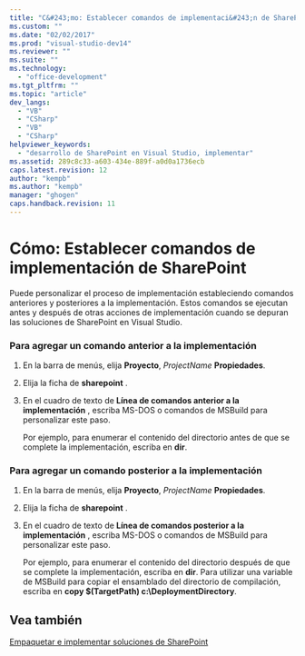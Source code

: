 ```yaml
---
title: "C&#243;mo: Establecer comandos de implementaci&#243;n de SharePoint | Microsoft Docs"
ms.custom: ""
ms.date: "02/02/2017"
ms.prod: "visual-studio-dev14"
ms.reviewer: ""
ms.suite: ""
ms.technology: 
  - "office-development"
ms.tgt_pltfrm: ""
ms.topic: "article"
dev_langs: 
  - "VB"
  - "CSharp"
  - "VB"
  - "CSharp"
helpviewer_keywords: 
  - "desarrollo de SharePoint en Visual Studio, implementar"
ms.assetid: 289c8c33-a603-434e-889f-a0d0a1736ecb
caps.latest.revision: 12
author: "kempb"
ms.author: "kempb"
manager: "ghogen"
caps.handback.revision: 11
---
```

# C&#243;mo: Establecer comandos de implementaci&#243;n de SharePoint
  Puede personalizar el proceso de implementación estableciendo comandos anteriores y posteriores a la implementación.  Estos comandos se ejecutan antes y después de otras acciones de implementación cuando se depuran las soluciones de SharePoint en Visual Studio.  
  
### Para agregar un comando anterior a la implementación  
  
1.  En la barra de menús, elija **Proyecto**, *ProjectName* **Propiedades**.  
  
2.  Elija la ficha de **sharepoint** .  
  
3.  En el cuadro de texto de **Línea de comandos anterior a la implementación** , escriba MS\-DOS o comandos de MSBuild para personalizar este paso.  
  
     Por ejemplo, para enumerar el contenido del directorio antes de que se complete la implementación, escriba en **dir**.  
  
### Para agregar un comando posterior a la implementación  
  
1.  En la barra de menús, elija **Proyecto**, *ProjectName* **Propiedades**.  
  
2.  Elija la ficha de **sharepoint** .  
  
3.  En el cuadro de texto de **Línea de comandos posterior a la implementación** , escriba MS\-DOS o comandos de MSBuild para personalizar este paso.  
  
     Por ejemplo, para enumerar el contenido del directorio después de que se complete la implementación, escriba en **dir**.  Para utilizar una variable de MSBuild para copiar el ensamblado del directorio de compilación, escriba en **copy $\(TargetPath\) c:\\DeploymentDirectory**.  
  
## Vea también  
 [Empaquetar e implementar soluciones de SharePoint](../sharepoint/packaging-and-deploying-sharepoint-solutions.md)  
  
  